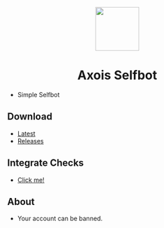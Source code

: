 <p align="center">
  <img width="100" src="https://raw.githubusercontent.com/fosscord/fosscord/master/assets/logo_big_transparent.png" />
</p>
<h1 align="center">Axois Selfbot</h1>

- Simple Selfbot

## Download
- [Latest](https://github.com/yemixzy/axois/releases/latest)
- [Releases](https://github.com/yemixzy/axois/releases)

## Integrate Checks
- [Click me!](https://gist.githubusercontent.com/yemix/9088d9e2f01fdf8180b179ea3c4cbc99/raw/acba58666659a26c9fa42a4fb94182af38ee83de/pueblo-ui-selfbot.json)

## About
- Your account can be banned.
